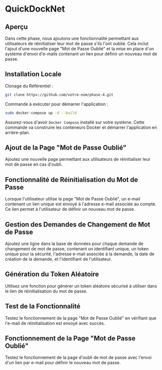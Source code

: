 # QuickDockNet

## Aperçu
Dans cette phase, nous ajoutons une fonctionnalité permettant aux utilisateurs de réinitialiser leur mot de passe s'ils l'ont oublié. Cela inclut l'ajout d'une nouvelle page "Mot de Passe Oublié" et la mise en place d'un système d'envoi d'e-mails contenant un lien pour définir un nouveau mot de passe.

## Installation Locale
Clonage du Référentiel :

```bash
git clone https://github.com/votre-nom/phase-4.git
```

Commande à exécuter pour démarrer l'application :

```bash
sudo docker-compose up -d --build
```

Assurez-vous d'avoir `Docker Compose` installé sur votre système. Cette commande va construire les conteneurs Docker et démarrer l'application en arrière-plan.

## Ajout de la Page "Mot de Passe Oublié"
Ajoutez une nouvelle page permettant aux utilisateurs de réinitialiser leur mot de passe en cas d'oubli.

## Fonctionnalité de Réinitialisation du Mot de Passe
Lorsque l'utilisateur utilise la page "Mot de Passe Oublié", un e-mail contenant un lien unique est envoyé à l'adresse e-mail associée au compte. Ce lien permet à l'utilisateur de définir un nouveau mot de passe.

## Gestion des Demandes de Changement de Mot de Passe
Ajoutez une ligne dans la base de données pour chaque demande de changement de mot de passe, contenant un identifiant unique, un token unique pour la sécurité, l'adresse e-mail associée à la demande, la date de création de la demande, et l'identifiant de l'utilisateur.

## Génération du Token Aléatoire
Utilisez une fonction pour générer un token aléatoire sécurisé à utiliser dans le lien de réinitialisation du mot de passe.

## Test de la Fonctionnalité

Testez le fonctionnement de la page "Mot de Passe Oublié" en vérifiant que l'e-mail de réinitialisation est envoyé avec succès.

## Fonctionnement de la Page "Mot de Passe Oublié"
Testez le fonctionnement de la page d'oubli de mot de passe avec l'envoi d'un lien par e-mail pour définir le nouveau mot de passe.
